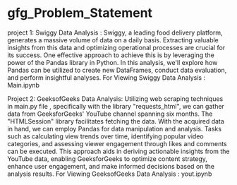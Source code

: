 # gfg_Problem_Statement
project 1: Swiggy Data Analysis :
Swiggy, a leading food delivery platform, generates a massive volume of data on a daily basis. Extracting valuable insights from this data and optimizing operational processes are crucial for its success. One effective approach to achieve this is by leveraging the power of the Pandas library in Python. In this analysis, we'll explore how Pandas can be utilized to create new DataFrames, conduct data evaluation, and perform insightful analyses.
For Viewing Swiggy Data Analysis : Main.ipynb

Project 2: GeeksofGeeks Data Analysis:
Utilizing web scraping techniques in main.py file , specifically with the library "requests_html", we can gather data from GeeksforGeeks' YouTube channel spanning six months. The "HTMLSession" library facilitates fetching the data. With the acquired data in hand, we can employ Pandas for data manipulation and analysis. Tasks such as calculating view trends over time, identifying popular video categories, and assessing viewer engagement through likes and comments can be executed. This approach aids in deriving actionable insights from the YouTube data, enabling GeeksforGeeks to optimize content strategy, enhance user engagement, and make informed decisions based on the analysis results.
For Viewing GeeksofGeeks Data Analysis : yout.ipynb
